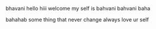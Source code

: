 bhavani
hello
hiii
welcome
my self is bahvani bahvani baha

bahahab
some thing that never change
always love ur self
